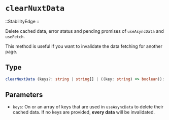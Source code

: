 # `clearNuxtData`

::StabilityEdge
::

Delete cached data, error status and pending promises of `useAsyncData` and `useFetch`.

This method is useful if you want to invalidate the data fetching for another page.

## Type

```ts
clearNuxtData (keys?: string | string[] | ((key: string) => boolean)): void
```

## Parameters

* `keys`: On or an array of keys that are used in `useAsyncData` to delete their cached data. If no keys are provided, **every data** will be invalidated.
